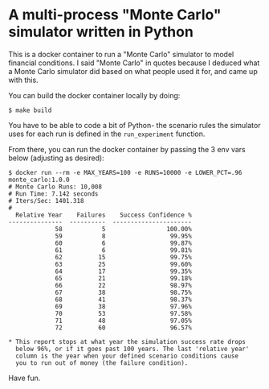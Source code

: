 # A multi-process "Monte Carlo" simulator written in Python

This is a docker container to run a "Monte Carlo" simulator to model financial conditions. I said "Monte Carlo" in quotes because I deduced what a Monte Carlo simulator did based on what people used it for, and came up with this.

You can build the docker container locally by doing:

```shell
$ make build
```

You have to be able to code a bit of Python- the scenario rules the simulator uses for each run is defined in the `run_experiment` function.

From there, you can run the docker container by passing the 3 env vars below (adjusting as desired):

```shell
$ docker run --rm -e MAX_YEARS=100 -e RUNS=10000 -e LOWER_PCT=.96  monte_carlo:1.0.0
# Monte Carlo Runs: 10,008
# Run Time: 7.142 seconds
# Iters/Sec: 1401.318
#
  Relative Year    Failures    Success Confidence %
---------------  ----------  ----------------------
             58           5                 100.00%
             59           8                  99.95%
             60           6                  99.87%
             61           6                  99.81%
             62          15                  99.75%
             63          25                  99.60%
             64          17                  99.35%
             65          21                  99.18%
             66          22                  98.97%
             67          38                  98.75%
             68          41                  98.37%
             69          38                  97.96%
             70          53                  97.58%
             71          48                  97.05%
             72          60                  96.57%

* This report stops at what year the simulation success rate drops
  below 96%, or if it goes past 100 years. The last 'relative year'
  column is the year when your defined scenario conditions cause
  you to run out of money (the failure condition).
```

Have fun.
